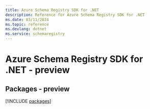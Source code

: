```yaml
---
title: Azure Schema Registry SDK for .NET
description: Reference for Azure Schema Registry SDK for .NET
ms.date: 03/11/2024
ms.topic: reference
ms.devlang: dotnet
ms.service: schemaregistry
---
```

# Azure Schema Registry SDK for .NET - preview
## Packages - preview
[!INCLUDE [packages](schema-registry-index.md)]